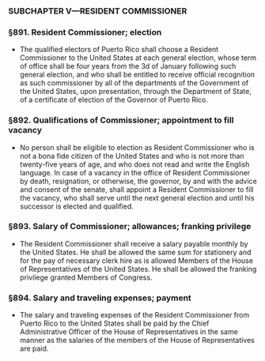 ### SUBCHAPTER V—RESIDENT COMMISSIONER

### §891. Resident Commissioner; election
* The qualified electors of Puerto Rico shall choose a Resident Commissioner to the United States at each general election, whose term of office shall be four years from the 3d of January following such general election, and who shall be entitled to receive official recognition as such commissioner by all of the departments of the Government of the United States, upon presentation, through the Department of State, of a certificate of election of the Governor of Puerto Rico.

### §892. Qualifications of Commissioner; appointment to fill vacancy
* No person shall be eligible to election as Resident Commissioner who is not a bona fide citizen of the United States and who is not more than twenty-five years of age, and who does not read and write the English language. In case of a vacancy in the office of Resident Commissioner by death, resignation, or otherwise, the governor, by and with the advice and consent of the senate, shall appoint a Resident Commissioner to fill the vacancy, who shall serve until the next general election and until his successor is elected and qualified.

### §893. Salary of Commissioner; allowances; franking privilege
* The Resident Commissioner shall receive a salary payable monthly by the United States. He shall be allowed the same sum for stationery and for the pay of necessary clerk hire as is allowed Members of the House of Representatives of the United States. He shall be allowed the franking privilege granted Members of Congress.

### §894. Salary and traveling expenses; payment
* The salary and traveling expenses of the Resident Commissioner from Puerto Rico to the United States shall be paid by the Chief Administrative Officer of the House of Representatives in the same manner as the salaries of the members of the House of Representatives are paid.
